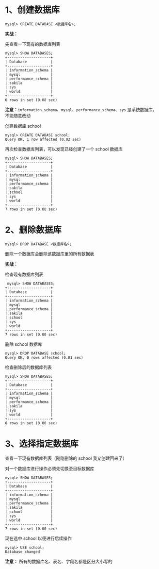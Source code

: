 # 1、创建数据库

```
mysql> CREATE DATABASE <数据库名>;
```

**实战：**

先查看一下现有的数据库列表

```
mysql> SHOW DATABASES;
+--------------------+
| Database           |
+--------------------+
| information_schema |
| mysql              |
| performance_schema |
| sakila             |
| sys                |
| world              |
+--------------------+
6 rows in set (0.08 sec)
```

**注意：**`information_schema`、`mysql`、`performance_schema`、`sys` 是系统数据库，不能随意改动

创建数据库 school

```
mysql> CREATE DATABASE school;
Query OK, 1 row affected (0.02 sec)
```

再次检查数据库列表，可以发现已经创建了一个 school 数据库

```
mysql> SHOW DATABASES;
+--------------------+
| Database           |
+--------------------+
| information_schema |
| mysql              |
| performance_schema |
| sakila             |
| school             |
| sys                |
| world              |
+--------------------+
7 rows in set (0.00 sec)
```

# 2、删除数据库

```
mysql> DROP DATABASE <数据库名>;
```

删除一个数据库会删除该数据库里的所有数据表

**实战：**

检查现有数据库列表

```
 mysql> SHOW DATABASES;
+--------------------+
| Database           |
+--------------------+
| information_schema |
| mysql              |
| performance_schema |
| sakila             |
| school             |
| sys                |
| world              |
+--------------------+
7 rows in set (0.00 sec)
```

删除 school 数据库

```
mysql> DROP DATABASE school;
Query OK, 0 rows affected (0.01 sec)
```

检查删除后的数据库列表

```
mysql> SHOW DATABASES;
+--------------------+
| Database           |
+--------------------+
| information_schema |
| mysql              |
| performance_schema |
| sakila             |
| sys                |
| world              |
+--------------------+
6 rows in set (0.00 sec)
```

# 3、选择指定数据库

查看一下现有数据库列表（刚刚删除的 school 我又创建回来了）

对一个数据库进行操作必须先切换至目标数据库

```
mysql> SHOW DATABASES;
+--------------------+
| Database           |
+--------------------+
| information_schema |
| mysql              |
| performance_schema |
| sakila             |
| school             |
| sys                |
| world              |
+--------------------+
7 rows in set (0.00 sec)
```

现在选中 school 以便进行后续操作

```
mysql> USE school;
Database changed
```

**注意：** 所有的数据库名、表名、字段名都是区分大小写的



